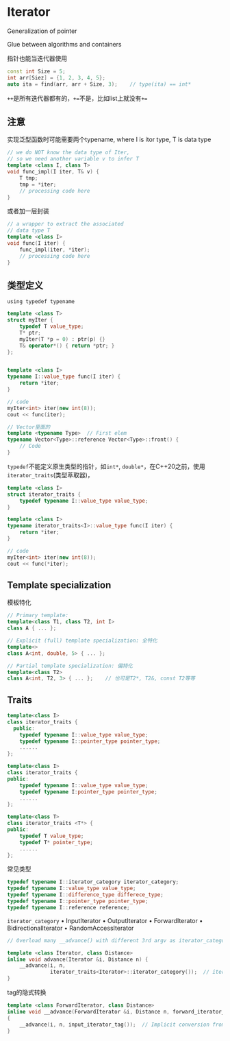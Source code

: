 # Iterator

Generalization of pointer

Glue between algorithms and containers



指针也能当迭代器使用

```cpp
const int Size = 5;
int arr[Siez] = {1, 2, 3, 4, 5};
auto ita = find(arr, arr + Size, 3);	// type(ita) == int*
```



`++`是所有迭代器都有的，`+=`不是，比如list上就没有`+=`



## 注意

实现泛型函数时可能需要两个typename, where I is itor type, T is data type

```cpp
// we do NOT know the data type of Iter,
// so we need another variable v to infer T
template <class I, class T>
void func_impl(I iter, T& v) {
    T tmp;
    tmp = *iter;
    // processing code here
}
```

或者加一层封装

```cpp
// a wrapper to extract the associated
// data type T
template <class I>
void func(I iter) {
    func_impl(iter, *iter);
    // processing code here
}
```

## 类型定义

`using typedef typename`

```cpp
template <class T>
struct myIter {
    typedef T value_type;
    T* ptr;
    myIter(T *p = 0) : ptr(p) {}
    T& operator*() { return *ptr; }
};


template <class I>
typename I::value_type func(I iter) {
    return *iter;
}

// code
myIter<int> iter(new int(8));
cout << func(iter);

// Vector里面的
template <typename Type>  // First elem
typename Vector<Type>::reference Vector<Type>::front() {
    // Code
}
```

`typedef`不能定义原生类型的指针，如`int*`, `double*`，在C++20之前，使用`iterator_traits`(类型萃取器)，

```cpp
template <class I>
struct iterator_traits {
    typedef typename I::value_type value_type;
}

template <class I>
typename iterator_traits<I>::value_type func(I iter) {
    return *iter;
}

// code
myIter<int> iter(new int(8));
cout << func(*iter);
```

## Template specialization

模板特化

```cpp
// Primary template:
template<class T1, class T2, int I>
class A { ... };

// Explicit (full) template specialization: 全特化
template<>
class A<int, double, 5> { ... };

// Partial template specialization: 偏特化
template<class T2>
class A<int, T2, 3> { ... };	// 也可是T2*, T2&, const T2等等
```

## Traits

```cpp
template<class I>
class iterator_traits {
  public:
    typedef typename I::value_type value_type;
    typedef typename I::pointer_type pointer_type;
    ......
};

template<class I>
class iterator_traits {
public:
    typedef typename I::value_type value_type;
    typedef typename I:pointer_type pointer_type;
    ......
};

template<class T>
class iterator_traits <T*> {
public:
    typedef T value_type;
    typedef T* pointer_type;
    ......
};
```

常见类型

```cpp
typedef typename I::iterator_category iterator_category;
typedef typename I::value_type value_type;
typedef typename I::difference_type differece_type;
typedef typename I::pointer_type pointer_type;
typedef typename I::reference reference;
```

`iterator_category`
 • InputIterator
 • OutputIterator
 • ForwardIterator
 • BidirectionalIterator
 • RandomAccessIterator

```cpp
// Overload many __advance() with different 3rd argv as iterator_category

template <class Iterator, class Distance>
inline void advance(Iterator &i, Distance n) {
    __advance(i, n,
              iterator_traits<Iterator>::iterator_category());	// iterator_category()是Temporary object
}
```

tag的隐式转换

```cpp
template <class ForwardIterator, class Distance>
inline void __advance(ForwardIterator &i, Distance n, forward_iterator_tag)
{
    __advance(i, n, input_iterator_tag());	// Implicit conversion from forward_iterator_tag to input_iterator_tag()
}
```

